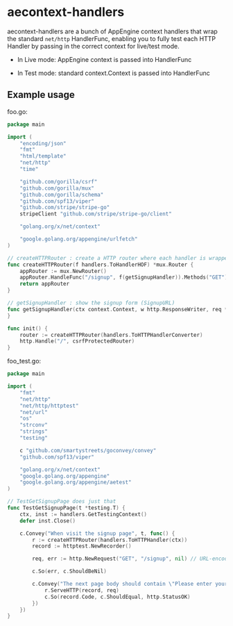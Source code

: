 # aecontext-handlers
aecontext-handlers are a bunch of AppEngine context handlers that wrap the standard `net/http` HandlerFunc, enabling you to fully test each HTTP Handler by passing in the correct context for live/test mode.

* In Live mode: AppEngine context is passed into HandlerFunc

* In Test mode: standard context.Context is passed into HandlerFunc

## Example usage

foo.go:

```go
package main

import (
    "encoding/json"
	"fmt"
	"html/template"
	"net/http"
	"time"

	"github.com/gorilla/csrf"
	"github.com/gorilla/mux"
	"github.com/gorilla/schema"
	"github.com/spf13/viper"
	"github.com/stripe/stripe-go"
	stripeClient "github.com/stripe/stripe-go/client"

	"golang.org/x/net/context"

	"google.golang.org/appengine/urlfetch"
)

// createHTTPRouter : create a HTTP router where each handler is wrapped by a given context
func createHTTPRouter(f handlers.ToHandlerHOF) *mux.Router {
	appRouter := mux.NewRouter()
	appRouter.HandleFunc("/signup", f(getSignupHandler)).Methods("GET")
	return appRouter
}

// getSignupHandler : show the signup form (SignupURL)
func getSignupHandler(ctx context.Context, w http.ResponseWriter, req *http.Request) {
}

func init() {
	router := createHTTPRouter(handlers.ToHTTPHandlerConverter)
	http.Handle("/", csrfProtectedRouter)
}
```

foo_test.go:

```go
package main

import (
    "fmt"
	"net/http"
	"net/http/httptest"
	"net/url"
	"os"
	"strconv"
	"strings"
	"testing"

	c "github.com/smartystreets/goconvey/convey"
	"github.com/spf13/viper"

	"golang.org/x/net/context"
	"google.golang.org/appengine"
	"google.golang.org/appengine/aetest"
)

// TestGetSignupPage does just that
func TestGetSignupPage(t *testing.T) {
	ctx, inst := handlers.GetTestingContext()
	defer inst.Close()

	c.Convey("When visit the signup page", t, func() {
		r := createHTTPRouter(handlers.ToHTTPHandler(ctx))
		record := httptest.NewRecorder()

		req, err := http.NewRequest("GET", "/signup", nil) // URL-encoded payload

		c.So(err, c.ShouldBeNil)

		c.Convey("The next page body should contain \"Please enter your email address\"", func() {
			r.ServeHTTP(record, req)
			c.So(record.Code, c.ShouldEqual, http.StatusOK)
		})
	})
}
```

